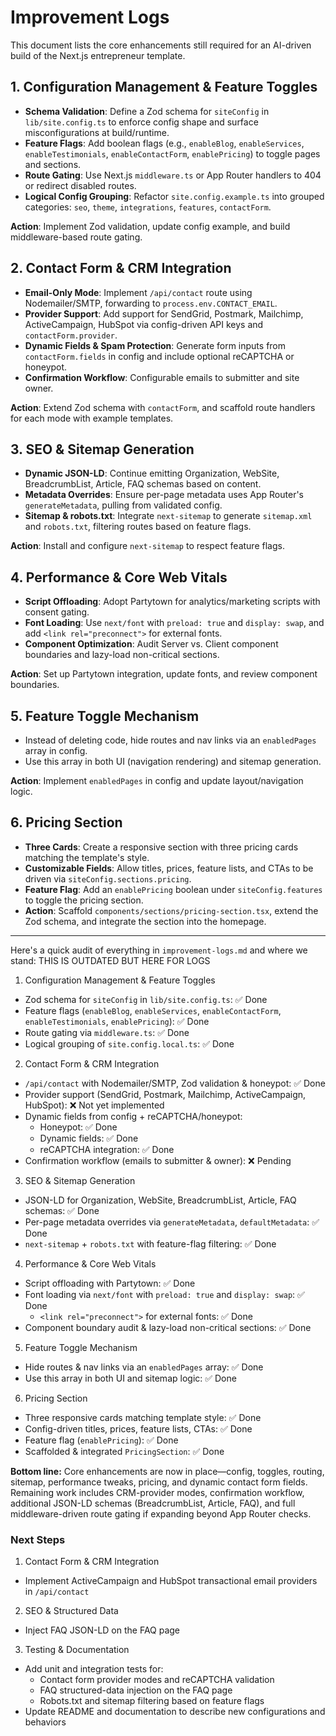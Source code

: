 # Improvement Logs

This document lists the core enhancements still required for an AI-driven build of the Next.js entrepreneur template.

## 1. Configuration Management & Feature Toggles

- **Schema Validation**: Define a Zod schema for `siteConfig` in `lib/site.config.ts` to enforce config shape and surface misconfigurations at build/runtime.
- **Feature Flags**: Add boolean flags (e.g., `enableBlog`, `enableServices`, `enableTestimonials`, `enableContactForm`, `enablePricing`) to toggle pages and sections.
- **Route Gating**: Use Next.js `middleware.ts` or App Router handlers to 404 or redirect disabled routes.
- **Logical Config Grouping**: Refactor `site.config.example.ts` into grouped categories: `seo`, `theme`, `integrations`, `features`, `contactForm`.

**Action**: Implement Zod validation, update config example, and build middleware-based route gating.

## 2. Contact Form & CRM Integration

- **Email-Only Mode**: Implement `/api/contact` route using Nodemailer/SMTP, forwarding to `process.env.CONTACT_EMAIL`.
- **Provider Support**: Add support for SendGrid, Postmark, Mailchimp, ActiveCampaign, HubSpot via config-driven API keys and `contactForm.provider`.
- **Dynamic Fields & Spam Protection**: Generate form inputs from `contactForm.fields` in config and include optional reCAPTCHA or honeypot.
- **Confirmation Workflow**: Configurable emails to submitter and site owner.

**Action**: Extend Zod schema with `contactForm`, and scaffold route handlers for each mode with example templates.

## 3. SEO & Sitemap Generation

- **Dynamic JSON-LD**: Continue emitting Organization, WebSite, BreadcrumbList, Article, FAQ schemas based on content.
- **Metadata Overrides**: Ensure per-page metadata uses App Router's `generateMetadata`, pulling from validated config.
- **Sitemap & robots.txt**: Integrate `next-sitemap` to generate `sitemap.xml` and `robots.txt`, filtering routes based on feature flags.

**Action**: Install and configure `next-sitemap` to respect feature flags.

## 4. Performance & Core Web Vitals

- **Script Offloading**: Adopt Partytown for analytics/marketing scripts with consent gating.
- **Font Loading**: Use `next/font` with `preload: true` and `display: swap`, and add `<link rel="preconnect">` for external fonts.
- **Component Optimization**: Audit Server vs. Client component boundaries and lazy-load non-critical sections.

**Action**: Set up Partytown integration, update fonts, and review component boundaries.

## 5. Feature Toggle Mechanism

- Instead of deleting code, hide routes and nav links via an `enabledPages` array in config.
- Use this array in both UI (navigation rendering) and sitemap generation.

**Action**: Implement `enabledPages` in config and update layout/navigation logic.

## 6. Pricing Section

- **Three Cards**: Create a responsive section with three pricing cards matching the template's style.
- **Customizable Fields**: Allow titles, prices, feature lists, and CTAs to be driven via `siteConfig.sections.pricing`.
- **Feature Flag**: Add an `enablePricing` boolean under `siteConfig.features` to toggle the pricing section.
- **Action**: Scaffold `components/sections/pricing-section.tsx`, extend the Zod schema, and integrate the section into the homepage.

---

Here's a quick audit of everything in `improvement-logs.md` and where we stand: THIS IS OUTDATED BUT HERE FOR LOGS

1. Configuration Management & Feature Toggles

- Zod schema for `siteConfig` in `lib/site.config.ts`: ✅ Done
- Feature flags (`enableBlog`, `enableServices`, `enableContactForm`, `enableTestimonials`, `enablePricing`): ✅ Done
- Route gating via `middleware.ts`: ✅ Done
- Logical grouping of `site.config.local.ts`: ✅ Done

2. Contact Form & CRM Integration

- `/api/contact` with Nodemailer/SMTP, Zod validation & honeypot: ✅ Done
- Provider support (SendGrid, Postmark, Mailchimp, ActiveCampaign, HubSpot): ❌ Not yet implemented
- Dynamic fields from config + reCAPTCHA/honeypot:
  - Honeypot: ✅ Done
  - Dynamic fields: ✅ Done
  - reCAPTCHA integration: ✅ Done
- Confirmation workflow (emails to submitter & owner): ❌ Pending

3. SEO & Sitemap Generation

- JSON-LD for Organization, WebSite, BreadcrumbList, Article, FAQ schemas: ✅ Done
- Per-page metadata overrides via `generateMetadata`, `defaultMetadata`: ✅ Done
- `next-sitemap` + `robots.txt` with feature-flag filtering: ✅ Done

4. Performance & Core Web Vitals

- Script offloading with Partytown: ✅ Done
- Font loading via `next/font` with `preload: true` and `display: swap`: ✅ Done
  - `<link rel="preconnect">` for external fonts: ✅ Done
- Component boundary audit & lazy-load non-critical sections: ✅ Done

5. Feature Toggle Mechanism

- Hide routes & nav links via an `enabledPages` array: ✅ Done
- Use this array in both UI and sitemap logic: ✅ Done

6. Pricing Section

- Three responsive cards matching template style: ✅ Done
- Config-driven titles, prices, feature lists, CTAs: ✅ Done
- Feature flag (`enablePricing`): ✅ Done
- Scaffolded & integrated `PricingSection`: ✅ Done

**Bottom line:** Core enhancements are now in place—config, toggles, routing, sitemap, performance tweaks, pricing, and dynamic contact form fields. Remaining work includes CRM-provider modes, confirmation workflow, additional JSON-LD schemas (BreadcrumbList, Article, FAQ), and full middleware-driven route gating if expanding beyond App Router checks.

### Next Steps

1. Contact Form & CRM Integration

- Implement ActiveCampaign and HubSpot transactional email providers in `/api/contact`

2. SEO & Structured Data

- Inject FAQ JSON-LD on the FAQ page

3. Testing & Documentation

- Add unit and integration tests for:
  - Contact form provider modes and reCAPTCHA validation
  - FAQ structured-data injection on the FAQ page
  - Robots.txt and sitemap filtering based on feature flags
- Update README and documentation to describe new configurations and behaviors
